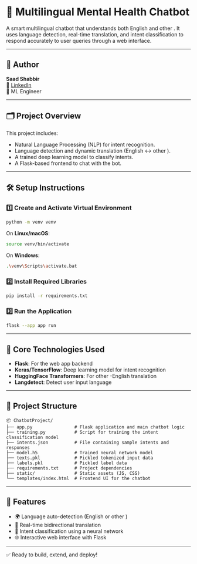  # 🤖 Multilingual Mental Health Chatbot 
 
 A smart multilingual chatbot that understands both English and other . It uses language detection,
 real-time translation, and intent classification to respond accurately to user queries through a web interface.

 ---

 ## 👤 Author
 **Saad Shabbir**  
 🔗 [LinkedIn](https://www.linkedin.com/in/saad51)  
 💼 ML Engineer 

 ---

 ## 🗂️ Project Overview
 This project includes:
 - Natural Language Processing (NLP) for intent recognition.
 - Language detection and dynamic translation (English ↔ other ).
 - A trained deep learning model to classify intents.
 - A Flask-based frontend to chat with the bot.

 ---

 ## 🛠️ Setup Instructions

 ### 1️⃣ Create and Activate Virtual Environment
 ```bash
 python -m venv venv
 ```
 On **Linux/macOS**:
 ```bash
 source venv/bin/activate
 ```
 On **Windows**:
 ```bash
 .\venv\Scripts\activate.bat
 ```

 ### 2️⃣ Install Required Libraries
 ```bash
 pip install -r requirements.txt
 ```

 ### 3️⃣ Run the Application
 ```bash
 flask --app app run
 ```

 ---

 ## 🧠 Core Technologies Used
 - **Flask**: For the web app backend
 - **Keras/TensorFlow**: Deep learning model for intent recognition
 - **HuggingFace Transformers**: For other -English translation
 - **Langdetect**: Detect user input language

 ---

 ## 📁 Project Structure
 
 ```
 📦 ChatbotProject/
 ├── app.py                # Flask application and main chatbot logic
 ├── training.py           # Script for training the intent classification model
 ├── intents.json          # File containing sample intents and responses
 ├── model.h5              # Trained neural network model
 ├── texts.pkl             # Pickled tokenized input data
 ├── labels.pkl            # Pickled label data
 ├── requirements.txt      # Project dependencies
 ├── static/               # Static assets (JS, CSS)
 └── templates/index.html  # Frontend UI for the chatbot
 ```

 ---

 ## 💬 Features
 - 🌍 Language auto-detection (English or other )
 - 🔁 Real-time bidirectional translation
 - 🧠 Intent classification using a neural network
 - 🌐 Interactive web interface with Flask

 ---

 ✅ Ready to build, extend, and deploy!
